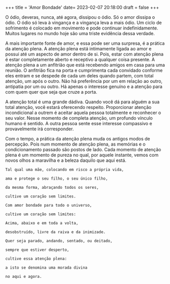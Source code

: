 +++
title = 'Amor Bondade'
date= 2023-02-07 20:18:00
draft = false
+++

O ódio, deveras, nunca, até agora, dissipou o ódio. Só o amor dissipa o ódio. O ódio só leva à vingança e a vingança leva a mais ódio. Um ciclo de sofrimento é colocado em movimento e pode continuar indefinidamente. Muitos lugares no mundo hoje são uma triste evidência dessa verdade.

A mais importante fonte de amor, e essa pode ser uma surpresa, é a prática da atenção plena. A atenção plena está intimamente ligada ao amor e possui até um aspecto de amor dentro de si. Pois, estar com atenção plena é estar completamente aberto e receptivo a qualquer coisa presente. A atenção plena a um anfitrião que está recebendo amigos em casa para uma reunião. O anfitrião fica na porta e cumprimenta cada convidado conforme eles entram e se despede de cada um deles quando partem, com total atenção, um após o outro. Não há preferência por um em relação ao outro, antipatia por um ou outro. Há apenas o interesse genuíno e a atenção para com quem quer que seja que cruze a porta.

A atenção total é uma grande dádiva. Quando você dá para alguém a sua total atenção, você estará oferecendo respeito. Proporcionar atenção incondicional a outrem é aceitar aquela pessoa totalmente e reconhecer o seu valor. Nesse momento de completa atenção, um profundo vínculo humano é sentido. A outra pessoa sente esse interesse compassivo e provavelmente irá corresponder.

Com o tempo, a prática da atenção plena muda os antigos modos de percepção. Pois num momento de atenção plena, as memórias e o condicionamento passado são postos de lado. Cada momento de atenção plena é um momento de pureza no qual, por aquele instante, vemos com novos olhos a maravilha e a beleza daquilo que aqui está.

`Tal qual uma mãe, colocando em risco a própria vida,`

`ama e protege o seu filho, o seu único filho,`

`da mesma forma, abraçando todos os seres,`

`cultive um coração sem limites.`

`Com amor bondade para todo o universo,`

`cultive um coração sem limites:`

`Acima, abaixo e em toda a volta,`

`desobstruído, livre da raiva e da inimizade.`

`Quer seja parado, andando, sentado, ou deitado,`

`sempre que estiver desperto,`

`cultive essa atenção plena:`

`a isto se denomina uma morada divina`

`no aqui e agora.`